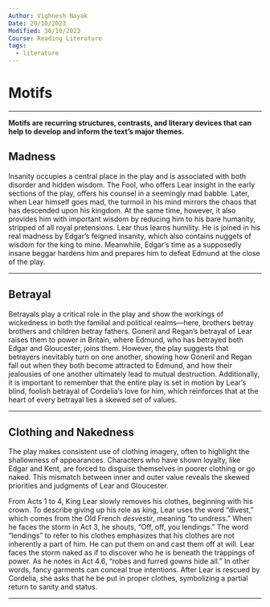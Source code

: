 ```yaml
---
Author: Vighnesh Nayak
Date: 29/10/2023
Modified: 30/10/2023
Course: Reading Literature
tags:
  - literature
---
```

# Motifs
---
**Motifs are recurring structures, contrasts, and literary devices that can help to develop and inform the text’s major themes.**
## Madness
Insanity occupies a central place in the play and is associated with both disorder and hidden wisdom. The Fool, who offers Lear insight in the early sections of the play, offers his counsel in a seemingly mad babble. Later, when Lear himself goes mad, the turmoil in his mind mirrors the chaos that has descended upon his kingdom. At the same time, however, it also provides him with important wisdom by reducing him to his bare humanity, stripped of all royal pretensions. Lear thus learns humility. He is joined in his real madness by Edgar’s feigned insanity, which also contains nuggets of wisdom for the king to mine. Meanwhile, Edgar’s time as a supposedly insane beggar hardens him and prepares him to defeat Edmund at the close of the play.

---
## Betrayal
Betrayals play a critical role in the play and show the workings of wickedness in both the familial and political realms—here, brothers betray brothers and children betray fathers. Goneril and Regan’s betrayal of Lear raises them to power in Britain, where Edmund, who has betrayed both Edgar and Gloucester, joins them. However, the play suggests that betrayers inevitably turn on one another, showing how Goneril and Regan fall out when they both become attracted to Edmund, and how their jealousies of one another ultimately lead to mutual destruction. Additionally, it is important to remember that the entire play is set in motion by Lear’s blind, foolish betrayal of Cordelia’s love for him, which reinforces that at the heart of every betrayal lies a skewed set of values.

---
## Clothing and Nakedness
The play makes consistent use of clothing imagery, often to highlight the shallowness of appearances. Characters who have shown loyalty, like Edgar and Kent, are forced to disguise themselves in poorer clothing or go naked. This mismatch between inner and outer value reveals the skewed priorities and judgments of Lear and Gloucester.

From Acts 1 to 4, King Lear slowly removes his clothes, beginning with his crown. To describe giving up his role as king, Lear uses the word “divest,” which comes from the Old French _desvestir_, meaning “to undress.” When he faces the storm in Act 3, he shouts, “Off, off, you lendings.” The word “lendings” to refer to his clothes emphasizes that his clothes are not inherently a part of him. He can put them on and cast them off at will. Lear faces the storm naked as if to discover who he is beneath the trappings of power. As he notes in Act 4.6, “robes and furred gowns hide all.” In other words, fancy garments can conceal true intentions. After Lear is rescued by Cordelia, she asks that he be put in proper clothes, symbolizing a partial return to sanity and status.

---
